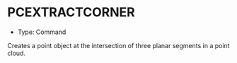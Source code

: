 # PCEXTRACTCORNER

- Type: Command

Creates a point object at the intersection of three planar segments in a point cloud.
